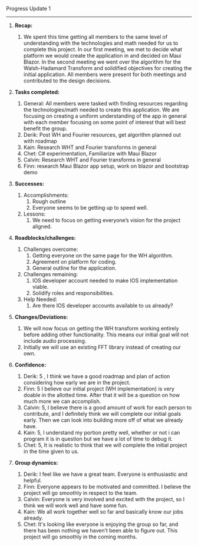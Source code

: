Progress Update 1

-----

1. **Recap:**
   1. We spent this time getting all members to the same level of understanding with the technologies and math needed for us to complete this project. In our first meeting, we met to decide what platform we would create the application in and decided on Maui Blazor. In the second meeting we went over the algorithm for the Walsh-Hadamard Transform and solidified objectives for creating the initial application. All members were present for both meetings and contributed to the design decisions.
1. **Tasks completed:**
   1. General: All members were tasked with finding resources regarding the technologies/math needed to create this application. We are focusing on creating a uniform understanding of the app in general with each member focusing on some point of interest that will best benefit the group. 
   1. Derik: Post WH and Fourier resources, get algorithm planned out with roadmap
   1. Kain: Research WHT and Fourier transforms in general
   1. Chet: C# experimentation, Familiarize with Maui Blazor
   1. Calvin: Research WHT and Fourier transforms in general
   1. Finn: research Maui Blazor app setup, work on blazor and bootstrap demo 

1. **Successes:**
   1. Accomplishments:
      1. Rough outline
      1. Everyone seems to be getting up to speed well.
   1. Lessons:
      1. We need to focus on getting everyone’s vision for the project aligned.
1. **Roadblocks/challenges:**
   1. Challenges overcome:
      1. Getting everyone on the same page for the WH algorithm.
      1. Agreement on platform for coding.
      1. General outline for the application.
   1. Challenges remaining:
      1. IOS developer account needed to make IOS implementation viable.
      1. Solidify roles and responsibilities.
   1. Help Needed:
      1. Are there IOS developer accounts available to us already?
1. **Changes/Deviations:**
   1. We will now focus on getting the WH transform working entirely before adding other functionality. This means our initial goal will not include audio processing. 
   1. Initially we will use an existing FFT library instead of creating our own.
1. **Confidence:**
   1. Derik: 5 , I think we have a good roadmap and plan of action considering how early we are in the project.
   1. Finn: 5 I believe our initial project (WH implementation) is very doable in the allotted time. After that it will be a question on how much more we can accomplish.
   1. Calvin: 5, I believe there is a good amount of work for each person to contribute, and I definitely think we will complete our initial goals early. Then we can look into building more off of what we already have.
   1. Kain: 5, I understand my portion pretty well, whether or not i can program it is in question but we have a lot of time to debug it. 
   1. Chet: 5, It is realistic to think that we will complete the initial project in the time given to us.
1. **Group dynamics:**
   1. Derik: I feel like we have a great team. Everyone is enthusiastic and helpful. 
   1. Finn: Everyone appears to be motivated and committed. I believe the project will go smoothly in respect to the team.
   1. Calvin: Everyone is very involved and excited with the project, so I think we will work well and have some fun.
   1. Kain: We all work together well so far and basically know our jobs already.
   1. Chet: It's looking like everyone is enjoying the group so far, and there has been nothing we haven’t been able to figure out. This project will go smoothly in the coming months.
